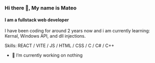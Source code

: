 ### Hi there 👋, My name is Mateo
#### I am a fullstack web developer
I have been coding for around 2 years now and i am currently learning:
Kernal, Windows API, and dll injections.

Skills:  REACT / VITE / JS / HTML / CSS / C / C# / C++

- 🔭 I’m currently working on nothing
